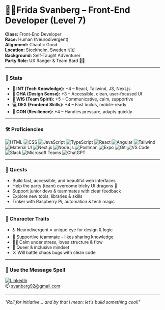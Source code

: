 # ✌🏽Frida Svanberg – Front-End Developer (Level 7)

**Class:** Front-End Developer  
**Race:** Human (Neurodivergent)  
**Alignment:** Chaotic Good  
**Location:** Stockholm, Sweden 🇸🇪  
**Background:** Self-Taught Adventurer  
**Party Role:** UX Ranger & Team Bard 🎯🎻  

---

### 🎯 Stats

- **🧠 INT (Tech Knowledge):** +4 – React, Tailwind, JS, Next.js  
- **🎨 CHA (Design Sense):** +3 – Accessible, clean, user-focused UI  
- **🤝 WIS (Team Spirit):** +5 – Communicative, calm, supportive 
- **💻 DEX (Frontend Skills):** +4 – Fast builds, mobile-ready   
- **💪 CON (Resilience):** +4 – Handles pressure, adapts quickly  

---

### 🛠️ Proficiencies


![HTML](https://img.shields.io/badge/-HTML5-E34F26?logo=html5&logoColor=fff)
![CSS](https://img.shields.io/badge/-CSS3-1572B6?logo=css3&logoColor=fff)
![JavaScript](https://img.shields.io/badge/-JavaScript-F7DF1E?logo=javascript&logoColor=000)
![TypeScript](https://img.shields.io/badge/-TypeScript-3178C6?logo=typescript&logoColor=fff)
![React](https://img.shields.io/badge/-React-61DAFB?logo=react&logoColor=000)
![Angular](https://img.shields.io/badge/-Angular-DD0031?logo=angular&logoColor=fff)
![Tailwind](https://img.shields.io/badge/-Tailwind-38B2AC?logo=tailwindcss&logoColor=fff)
![Material UI](https://img.shields.io/badge/-Material_UI-007FFF?logo=mui&logoColor=fff)
![Next.js](https://img.shields.io/badge/-Next.js-000?logo=next.js)
![Node.js](https://img.shields.io/badge/-Node.js-339933?logo=node.js&logoColor=fff)
![Postman](https://img.shields.io/badge/-Postman-FF6C37?logo=postman&logoColor=fff)
![Expo](https://img.shields.io/badge/-Expo-1B1F23?logo=expo&logoColor=white)
![Git](https://img.shields.io/badge/-Git-F05032?logo=git&logoColor=fff)
![VS Code](https://img.shields.io/badge/-VSCode-007ACC?logo=visual-studio-code&logoColor=fff)
![Slack](https://img.shields.io/badge/-Slack-4A154B?logo=slack&logoColor=fff)
![Microsoft Teams](https://img.shields.io/badge/-Microsoft_Teams-6264A7?logo=microsoft-teams&logoColor=fff)
![ChatGPT](https://img.shields.io/badge/-ChatGPT-10A37F?logo=openai&logoColor=fff)

---

### 🧭 Quests

- Build fast, accessible, and beautiful web interfaces  
- Help the party (team) overcome tricky UI dragons 🐉  
- Support junior devs & teammates with clear feedback  
- Explore new tools, libraries & skills  
- Tinker with Raspberry Pi, automation & tech magic  

---

### 📜 Character Traits

- ♿️ Neurodivergent = unique eye for design & logic  
- 🤗 Supportive teammate – likes sharing knowledge  
- 🧘🏾 Calm under stress, loves structure & flow  
- 🌈 Queer & inclusive mindset  
- ⚔️ Will battle chaos bugs with clean code

---

### 📨 Use the Message Spell

[![LinkedIn](https://img.shields.io/badge/-LinkedIn-0A66C2?logo=linkedin&logoColor=fff)](https://www.linkedin.com/in/frida-svanberg)  
📫 svanberg92@gmail.com  

---

*"Roll for initiative... and by that I mean: let's build something cool!"*
